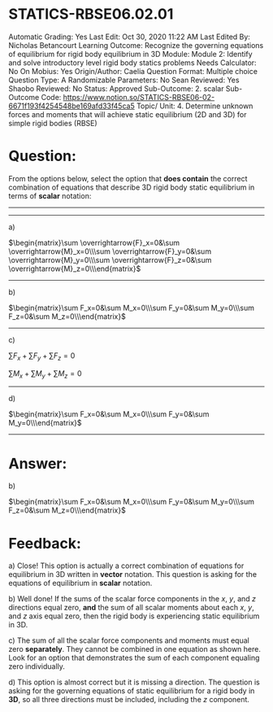 # STATICS-RBSE06.02.01

Automatic Grading: Yes
Last Edit: Oct 30, 2020 11:22 AM
Last Edited By: Nicholas Betancourt
Learning Outcome: Recognize the governing equations of equilibrium for rigid body equilibrium in 3D
Module: Module 2: Identify and solve introductory level rigid body statics problems
Needs Calculator: No
On Mobius: Yes
Origin/Author: Caelia
Question Format: Multiple choice
Question Type: A
Randomizable Parameters: No
Sean Reviewed: Yes
Shaobo Reviewed: No
Status: Approved
Sub-Outcome: 2. scalar
Sub-Outcome Code: https://www.notion.so/STATICS-RBSE06-02-6671f193f4254548be169afd33f45ca5
Topic/ Unit: 4. Determine unknown forces and moments that will achieve static equilibrium (2D and 3D) for simple rigid bodies (RBSE)

# Question:

From the options below, select the option that **does contain** the correct combination of equations that describe 3D rigid body static equilibrium in terms of **scalar** notation: 

---

---

a)

$\begin{matrix}\sum \overrightarrow{F}_x=0&\sum \overrightarrow{M}_x=0\\\sum \overrightarrow{F}_y=0&\sum \overrightarrow{M}_y=0\\\sum \overrightarrow{F}_z=0&\sum \overrightarrow{M}_z=0\\\end{matrix}$

---

b)

$\begin{matrix}\sum F_x=0&\sum M_x=0\\\sum F_y=0&\sum M_y=0\\\sum F_z=0&\sum M_z=0\\\end{matrix}$

---

c)

$\sum F_x + \sum F_y + \sum F_z=0$

$\sum M_x + \sum M_y + \sum M_z=0$

---

d)

$\begin{matrix}\sum F_x=0&\sum M_x=0\\\sum F_y=0&\sum M_y=0\\\end{matrix}$

---

# Answer:

b)

$\begin{matrix}\sum F_x=0&\sum M_x=0\\\sum F_y=0&\sum M_y=0\\\sum F_z=0&\sum M_z=0\\\end{matrix}$

# Feedback:

a) Close! This option is actually a correct combination of equations for equilibrium in 3D written in **vector** notation. This question is asking for the equations of equilibrium in **scalar** notation. 

b) Well done! If the sums of the scalar force components in the $x$, $y$, and $z$ directions equal zero, **and** the sum of all scalar moments about each $x$, $y$, and $z$ axis equal zero, then the rigid body is experiencing static equilibrium in 3D.

c) The sum of all the scalar force components and moments must equal zero **separately**. They cannot be combined in one equation as shown here.  Look for an option that demonstrates the sum of each component equaling zero individually. 

d) This option is almost correct but it is missing a direction. The question is asking for the governing equations of static equilibrium for a rigid body in **3D**, so all three directions must be included, including the $z$ component.